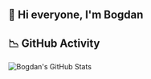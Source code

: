 ## 👋 Hi everyone, I'm Bogdan


## 📉 GitHub Activity

![Bogdan's GitHub Stats](https://github-readme-stats.vercel.app/api?username=zainea-bogdan&show_icons=true&theme=radical)

